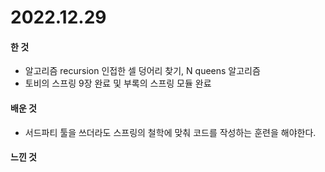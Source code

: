 # 2022.12.29

#### 한 것

* 알고리즘 recursion 인접한 셀 덩어리 찾기, N queens 알고리즘
* 토비의 스프링 9장 완료 및 부록의 스프링 모듈 완료

#### 배운 것

* 서드파티 툴을 쓰더라도 스프링의 철학에 맞춰 코드를 작성하는 훈련을 해야한다.

#### 느낀 것

